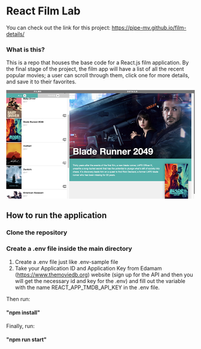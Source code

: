 # React Film Lab

You can check out the link for this project: https://pipe-mv.github.io/film-details/

### What is this?

This is a repo that houses the base code for a React.js film application. By the final stage of the project, the film app will have a list of all the recent popular movies; a user can scroll through them, click one for more details, and save it to their favorites.

![](/bladerunner.png)

## How to run the application

### Clone the repository

### Create a .env file inside the main directory

1. Create a .env file just like .env-sample file
2. Take your Application ID and Application Key from Edamam (https://www.themoviedb.org) website (sign up for the API and then you will get the necessary id and key for the .env) and fill out the variable with the name REACT_APP_TMDB_API_KEY in the .env file.

Then run:

#### "npm install"

Finally, run:

#### "npm run start"
